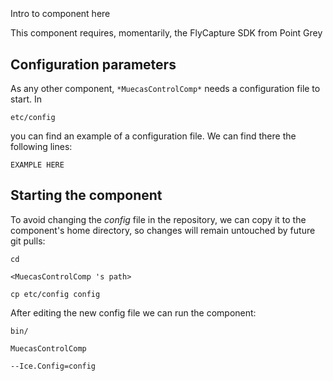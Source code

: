 ```
```
#
``` MuecasControlComp
```
Intro to component here

This component requires, momentarily,  the FlyCapture SDK from Point Grey

## Configuration parameters
As any other component,
``` *MuecasControlComp* ```
needs a configuration file to start. In

    etc/config

you can find an example of a configuration file. We can find there the following lines:

    EXAMPLE HERE

    
## Starting the component
To avoid changing the *config* file in the repository, we can copy it to the component's home directory, so changes will remain untouched by future git pulls:

    cd

``` <MuecasControlComp 's path> ```

    cp etc/config config
    
After editing the new config file we can run the component:

    bin/

```MuecasControlComp ```

    --Ice.Config=config

